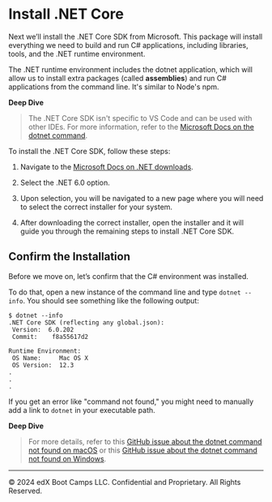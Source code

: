 # Install .NET Core

Next we’ll install the .NET Core SDK from Microsoft. This package will install everything we need to build and run C# applications, including libraries, tools, and the .NET runtime environment.

The .NET runtime environment includes the dotnet application, which will allow us to install extra packages (called **assemblies**) and run C# applications from the command line. It's similar to Node's npm.

**Deep Dive**

> The .NET Core SDK isn't specific to VS Code and can be used with other IDEs. For more information, refer to the [Microsoft Docs on the dotnet command](https://docs.microsoft.com/en-us/dotnet/core/tools/dotnet).

To install the .NET Core SDK, follow these steps:

1. Navigate to the [Microsoft Docs on .NET downloads](https://dotnet.microsoft.com/download/dotnet).

2. Select the .NET 6.0 option.

3. Upon selection, you will be navigated to a new page where you will need to select the correct installer for your system.

4. After downloading the correct installer, open the installer and it will guide you through the remaining steps to install .NET Core SDK.

## Confirm the Installation

Before we move on, let’s confirm that the C# environment was installed.

To do that, open a new instance of the command line and type `dotnet --info`. You should see something like the following output:

```console
$ dotnet --info
.NET Core SDK (reflecting any global.json):
 Version:  6.0.202
 Commit:    f8a55617d2

Runtime Environment:
 OS Name:     Mac OS X
 OS Version:  12.3
.
.
.
```

If you get an error like "command not found," you might need to manually add a link to `dotnet` in your executable path.

**Deep Dive**

> For more details, refer to this [GitHub issue about the dotnet command not found on macOS](https://github.com/dotnet/cli/issues/2544) or this [GitHub issue about the dotnet command not found on Windows](https://github.com/dotnet/sdk/issues/7428).

---
© 2024 edX Boot Camps LLC. Confidential and Proprietary. All Rights Reserved.